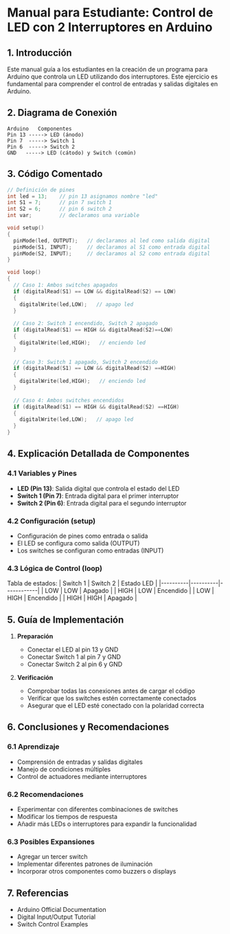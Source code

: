 # Manual para Estudiante: Control de LED con 2 Interruptores en Arduino

## 1. Introducción
Este manual guía a los estudiantes en la creación de un programa para Arduino que controla un LED utilizando dos interruptores. Este ejercicio es fundamental para comprender el control de entradas y salidas digitales en Arduino.

## 2. Diagrama de Conexión
```
Arduino   Componentes
Pin 13 -----> LED (ánodo)
Pin 7  -----> Switch 1
Pin 6  -----> Switch 2
GND   -----> LED (cátodo) y Switch (común)
```

## 3. Código Comentado
```cpp
// Definición de pines
int led = 13;    // pin 13 asignamos nombre "led"
int S1 = 7;      // pin 7 switch 1
int S2 = 6;      // pin 6 switch 2
int var;         // declaramos una variable

void setup()
{
  pinMode(led, OUTPUT);   // declaramos al led como salida digital
  pinMode(S1, INPUT);     // declaramos al S1 como entrada digital
  pinMode(S2, INPUT);     // declaramos al S2 como entrada digital
}

void loop()
{
  // Caso 1: Ambos switches apagados
  if (digitalRead(S1) == LOW && digitalRead(S2) == LOW)   
  {
    digitalWrite(led,LOW);   // apago led
  }
  
  // Caso 2: Switch 1 encendido, Switch 2 apagado
  if (digitalRead(S1) == HIGH && digitalRead(S2)==LOW)   
  {
    digitalWrite(led,HIGH);   // enciendo led
  }
  
  // Caso 3: Switch 1 apagado, Switch 2 encendido
  if (digitalRead(S1) == LOW && digitalRead(S2) ==HIGH)   
  {
    digitalWrite(led,HIGH);   // enciendo led
  }
  
  // Caso 4: Ambos switches encendidos
  if (digitalRead(S1) == HIGH && digitalRead(S2) ==HIGH)   
  {
    digitalWrite(led,LOW);   // apago led
  }
}
```

## 4. Explicación Detallada de Componentes

### 4.1 Variables y Pines
- **LED (Pin 13)**: Salida digital que controla el estado del LED
- **Switch 1 (Pin 7)**: Entrada digital para el primer interruptor
- **Switch 2 (Pin 6)**: Entrada digital para el segundo interruptor

### 4.2 Configuración (setup)
- Configuración de pines como entrada o salida
- El LED se configura como salida (OUTPUT)
- Los switches se configuran como entradas (INPUT)

### 4.3 Lógica de Control (loop)
Tabla de estados:
| Switch 1 | Switch 2 | Estado LED |
|----------|----------|------------|
| LOW      | LOW      | Apagado    |
| HIGH     | LOW      | Encendido  |
| LOW      | HIGH     | Encendido  |
| HIGH     | HIGH     | Apagado    |

## 5. Guía de Implementación

1. **Preparación**
   - Conectar el LED al pin 13 y GND
   - Conectar Switch 1 al pin 7 y GND
   - Conectar Switch 2 al pin 6 y GND

2. **Verificación**
   - Comprobar todas las conexiones antes de cargar el código
   - Verificar que los switches estén correctamente conectados
   - Asegurar que el LED esté conectado con la polaridad correcta

## 6. Conclusiones y Recomendaciones

### 6.1 Aprendizaje
- Comprensión de entradas y salidas digitales
- Manejo de condiciones múltiples
- Control de actuadores mediante interruptores

### 6.2 Recomendaciones
- Experimentar con diferentes combinaciones de switches
- Modificar los tiempos de respuesta
- Añadir más LEDs o interruptores para expandir la funcionalidad

### 6.3 Posibles Expansiones
- Agregar un tercer switch
- Implementar diferentes patrones de iluminación
- Incorporar otros componentes como buzzers o displays

## 7. Referencias
- Arduino Official Documentation
- Digital Input/Output Tutorial
- Switch Control Examples